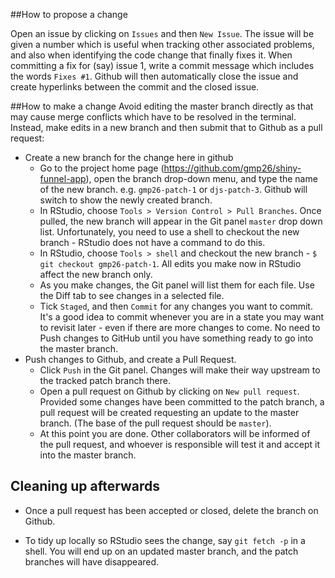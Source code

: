 ##How to propose a change

Open an issue by clicking on `Issues` and then `New Issue`. The issue will be given a number which is useful when tracking other associated problems, and also when identifying the code change that finally fixes it. When committing a fix for (say) issue 1, write a commit message which includes the words `Fixes #1`. Github will then automatically close the issue and create hyperlinks between the commit and the closed issue.

##How to make a change
Avoid editing the master branch directly as that may cause merge conflicts which have to be resolved in the terminal. Instead, make edits in a new branch and then submit that to Github as a pull request:
* Create a new branch for the change here in github
  * Go to the project home page (https://github.com/gmp26/shiny-funnel-app), open the branch drop-down menu, and type the name of the new branch. e.g. `gmp26-patch-1` or `djs-patch-3`. Github will switch to show the newly created branch.
  * In RStudio, choose `Tools > Version Control > Pull Branches`. Once pulled, the new branch will appear in the Git panel `master` drop down list. Unfortunately, you need to use a shell to checkout the new branch - RStudio does not have a command to do this.
  * In RStudio, choose `Tools > shell` and checkout the new branch - `$ git checkout gmp26-patch-1`. All edits you make now in RStudio affect the new branch only.
  * As you make changes, the Git panel will list them for each file. Use the Diff tab to see changes in a selected file.
  * Tick `Staged`, and then `Commit` for any changes you want to commit. It's a good idea to commit whenever you are in a state you may want to revisit later - even if there are more changes to come. No need to Push changes to GitHub until you have something ready to go into the master branch.
* Push changes to Github, and create a Pull Request.
  * Click `Push` in the Git panel. Changes will make their way upstream to the tracked patch branch there.
  * Open a pull request on Github by clicking on `New pull request`. Provided some changes have been committed to the patch branch, a pull request will be created requesting an update to the master branch. (The base of the pull request should be `master`).
  * At this point you are done. Other collaborators will be informed of the pull request, and whoever is responsible will test it and accept it into the master branch.

## Cleaning up afterwards
* Once a pull request has been accepted or closed, delete the branch on Github.

* To tidy up locally so RStudio sees the change, say `git fetch -p` in a shell. You will end up on an updated master branch, and the patch branches will have disappeared.



